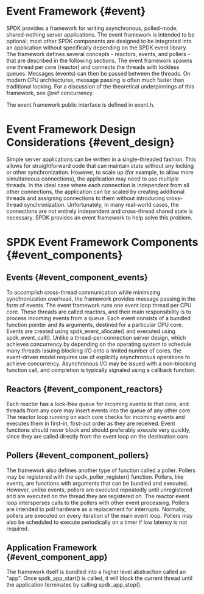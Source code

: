 # Event Framework {#event}

SPDK provides a framework for writing asynchronous, polled-mode,
shared-nothing server applications. The event framework is intended to be
optional; most other SPDK components are designed to be integrated into an
application without specifically depending on the SPDK event library. The
framework defines several concepts - reactors, events, and pollers - that are
described in the following sections. The event framework spawns one thread per
core (reactor) and connects the threads with lockless queues. Messages
(events) can then be passed between the threads. On modern CPU architectures,
message passing is often much faster than traditional locking. For a
discussion of the theoretical underpinnings of this framework, see @ref
concurrency.

The event framework public interface is defined in event.h.

# Event Framework Design Considerations {#event_design}

Simple server applications can be written in a single-threaded fashion. This
allows for straightforward code that can maintain state without any locking or
other synchronization. However, to scale up (for example, to allow more
simultaneous connections), the application may need to use multiple threads.
In the ideal case where each connection is independent from all other
connections, the application can be scaled by creating additional threads and
assigning connections to them without introducing cross-thread
synchronization. Unfortunately, in many real-world cases, the connections are
not entirely independent and cross-thread shared state is necessary. SPDK
provides an event framework to help solve this problem.

# SPDK Event Framework Components {#event_components}

## Events {#event_component_events}

To accomplish cross-thread communication while minimizing synchronization
overhead, the framework provides message passing in the form of events. The
event framework runs one event loop thread per CPU core. These threads are
called reactors, and their main responsibility is to process incoming events
from a queue. Each event consists of a bundled function pointer and its
arguments, destined for a particular CPU core. Events are created using
spdk_event_allocate() and executed using spdk_event_call(). Unlike a
thread-per-connection server design, which achieves concurrency by depending
on the operating system to schedule many threads issuing blocking I/O onto a
limited number of cores, the event-driven model requires use of explicitly
asynchronous operations to achieve concurrency. Asynchronous I/O may be issued
with a non-blocking function call, and completion is typically signaled using
a callback function.

## Reactors {#event_component_reactors}

Each reactor has a lock-free queue for incoming events to that core, and
threads from any core may insert events into the queue of any other core. The
reactor loop running on each core checks for incoming events and executes them
in first-in, first-out order as they are received. Event functions should
never block and should preferably execute very quickly, since they are called
directly from the event loop on the destination core.

## Pollers {#event_component_pollers}

The framework also defines another type of function called a poller. Pollers
may be registered with the spdk_poller_register() function. Pollers, like
events, are functions with arguments that can be bundled and executed.
However, unlike events, pollers are executed repeatedly until unregistered and
are executed on the thread they are registered on. The reactor event loop
intersperses calls to the pollers with other event processing. Pollers are
intended to poll hardware as a replacement for interrupts. Normally, pollers
are executed on every iteration of the main event loop. Pollers may also be
scheduled to execute periodically on a timer if low latency is not required.

## Application Framework {#event_component_app}

The framework itself is bundled into a higher level abstraction called an "app". Once
spdk_app_start() is called, it will block the current thread until the application
terminates by calling spdk_app_stop().
